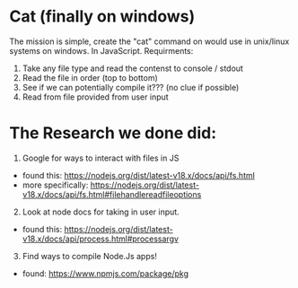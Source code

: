 # Cat (finally on windows) 
The mission is simple, create the "cat" command on would use in unix/linux systems on windows. In JavaScript. 
Requirments: 
1. Take any file type and read the contenst to console / stdout 
2. Read the file in order (top to bottom) 
3. See if we can potentially compile it??? (no clue if possible)
4. Read from file provided from user input

# The Research we done did: 
1. Google for ways to interact with files in JS 
- found this: https://nodejs.org/dist/latest-v18.x/docs/api/fs.html
- more specifically: https://nodejs.org/dist/latest-v18.x/docs/api/fs.html#filehandlereadfileoptions
2. Look at node docs for taking in user input.
- found this: https://nodejs.org/dist/latest-v18.x/docs/api/process.html#processargv
3. Find ways to compile Node.Js apps! 
- found: https://www.npmjs.com/package/pkg

